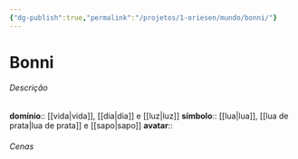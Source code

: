 ```yaml
---
{"dg-publish":true,"permalink":"/projetos/1-oriesen/mundo/bonni/"}
---
```



# Bonni

###### Descrição
**domínio**:: [[vida|vida]], [[dia|dia]] e [[luz|luz]]
**símbolo**:: [[lua|lua]], [[lua de prata|lua de prata]] e [[sapo|sapo]]
**avatar**:: 


###### Cenas

